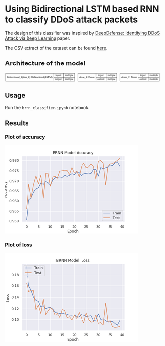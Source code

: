 # Using Bidirectional LSTM based RNN to classify DDoS attack packets

The design of this classifier was inspired by [DeepDefense: Identifying DDoS Attack via Deep Learning](https://ieeexplore.ieee.org/document/7946998) paper. 

The CSV extract of the dataset can be found [here](https://gitlab.com/santhisenan/ids_iscx_2012_dataset).

## Architecture of the model
![Model](architecture/model_brnn.png)


## Usage

Run the ```brnn_classifier.ipynb``` notebook.

## Results

### Plot of accuracy
![Plot of accuracy](results/BRNN_Model_Accuracy_40epochs.png)

### Plot of loss
![Plot of loss](results/BRNN_Model_Loss_40epochs.png)

